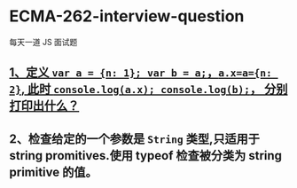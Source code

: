 # ECMA-262-interview-question



每天一道 JS 面试题

## [1、定义 `var a = {n: 1}; var b = a;`，`a.x=a={n: 2}`, 此时 `console.log(a.x); console.log(b);`， 分别打印出什么？](https://github.com/zeayal/ECMA-262-interview-question/issues/1)

## 2、检查给定的一个参数是 `String` 类型,只适用于 string promitives.使用 typeof 检查被分类为 string primitive 的值。

